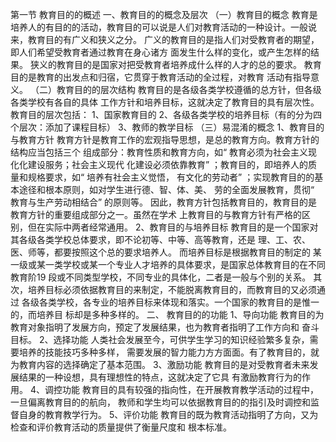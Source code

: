 第一节 教育目的的概述
一、教育目的的概念及层次
（一）教育目的概念
教育是培养人的有目的的活动，教育目的可以说是人们对教育活动的一种设计。一般说
来，教育目的有广义和狭义之分。
广义的教育目的是指人们对受教育者的期望，即人们希望受教育者通过教育在身心诸方
面发生什么样的变化，或产生怎样的结果。
狭义的教育目的是国家对把受教育者培养成什么样的人才的总的要求。
教育目的是教育的出发点和归宿，它贯穿于教育活动的全过程，对教育
活动有指导意义。
（二）教育目的的层次结构
教育目的是各级各类学校遵循的总方针，但各级各类学校有各自的具体
工作方针和培养目标，这就决定了教育目的具有层次性。教育目的层次包括：
1、国家教育目的
2、各级各类学校的培养目标（有的分为四个层次：添加了课程目标）
3、教师的教学目标
（三）易混淆的概念
1、教育目的与教育方针
教育方针是教育工作的宏观指导思想，是总的教育方向。教育方针的结构应当包括三个
组成部分：教育性质和教育方向，如“ 教育必须为社会主义现化化建设服务；社会主义现代
化建设必须依靠教育” ；教育目的，即培养人的质量和规格要求，如“ 培养有社会主义觉悟，
有文化的劳动者” ；实现教育目的的基本途径和根本原则，如对学生进行德、智、体、美、
劳的全面发展教育，贯彻“ 教育与生产劳动相结合” 的原则等。
因此，教育方针包括教育目的，教育目的是教育方针的重要组成部分之一。虽然在学术
上教育目的与教育方针有严格的区别，但在实际中两者经常通用。
2、教育目的与培养目标
教育目的是一个国家对其各级各类学校总体要求，即不论初等、中等、高等教育，还是
理、工、农、医、师等，都要按照这个总的要求培养人。 而培养目标是根据教育目的制定的
某一级或某一类学校或某一个专业人才培养的具体要求，是国家总体教育目的在不同教育阶19
段或不同类型学校，不同专业的具体化，二者是一般与个别的关系。
其次，培养目标必须依据教育目的来制定，不能脱离教育目的，而教育目的又必须通过
各级各类学校，各专业的培养目标来体现和落实。一个国家的教育目的是惟一的，而培养目
标却是多种多样的。
二、 教育目的的功能
1、导向功能
教育目的为教育对象指明了发展方向，预定了发展结果，也为教育者指明了工作方向和
奋斗目标。
2、选择功能
人类社会发展至今，可供学生学习的知识经验繁多复杂，需要培养的技能技巧多种多样，
需要发展的智力能力方方面面。有了教育目的，就为教育内容的选择确定了基本范围。
3、激励功能
教育目的是对受教育者未来发展结果的一种设想，具有理想性的特点，这就决定了它具
有激励教育行为的作用。
4、调控功能
教育目的具有较强的指向性，在开展教育教学活动的过程中，一旦偏离教育目的的航向，
教师和学生均可以依据教育目的的指引及时调控和监督自身的教育教学行为。
5、评价功能
教育目的既为教育活动指明了方向，又为检查和评价教育活动的质量提供了衡量尺度和
根本标准。